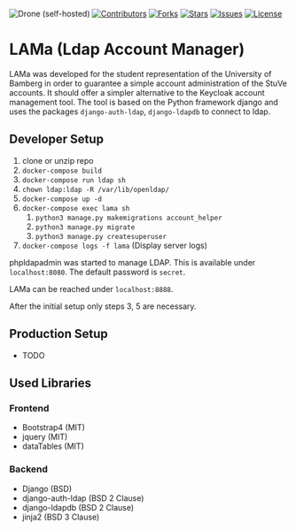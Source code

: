 
![Drone (self-hosted)](https://img.shields.io/drone/build/michigg/lama?server=https%3A%2F%2Fdrone.github.michigg.de&style=for-the-badge)
[![Contributors](https://img.shields.io/github/contributors/michigg/roofis2.svg?style=for-the-badge)](https://github.com/michigg/roofis2)
[![Forks](https://img.shields.io/github/forks/michigg/roofis2.svg?style=for-the-badge)](https://github.com/michigg/roofis2)
[![Stars](https://img.shields.io/github/stars/michigg/roofis2.svg?style=for-the-badge)](https://github.com/michigg/roofis2)
[![Issues](https://img.shields.io/github/issues/michigg/roofis2.svg?style=for-the-badge)](https://github.com/michigg/roofis2)
[![License](https://img.shields.io/github/license/michigg/roofis2.svg?style=for-the-badge)](https://github.com/michigg/roofis2)

# LAMa (Ldap Account Manager)
LAMa was developed for the student representation of the University of Bamberg in order to guarantee a simple account administration of the StuVe accounts. It should offer a simpler alternative to the Keycloak account management tool.
The tool is based on the Python framework django and uses the packages `django-auth-ldap`, `django-ldapdb` to connect to ldap.

## Developer Setup
1. clone or unzip repo
2. `docker-compose build`
3. `docker-compose run ldap sh`
4. `chown ldap:ldap -R /var/lib/openldap/`
5. `docker-compose up -d`
6. `docker-compose exec lama sh`
    1. `python3 manage.py makemigrations account_helper`
    2. `python3 manage.py migrate`
    3. `python3 manage.py createsuperuser`
7. `docker-compose logs -f lama` (Display server logs)  

phpldapadmin was started to manage LDAP. This is available under `localhost:8080`. The default password is `secret`.

LAMa can be reached under `localhost:8888`.

After the initial setup only steps 3, 5 are necessary.

## Production Setup
- TODO


## Used Libraries
### Frontend
- Bootstrap4 (MIT)
- jquery (MIT)
- dataTables (MIT)

### Backend
- Django (BSD)
- django-auth-ldap (BSD 2 Clause)
- django-ldapdb (BSD 2 Clause)
- jinja2 (BSD 3 Clause)
